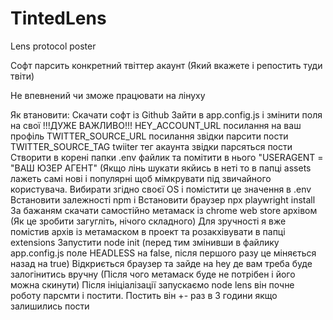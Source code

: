 # TintedLens
Lens protocol poster

Софт парсить конкретний твіттер акаунт (Який вкажете і репостить туди твіти) 

Не впевнений чи зможе працювати на лінуху

Як втановити:
Скачати софт із Github
Зайти в app.config.js і змінити поля на свої !!!ДУЖЕ ВАЖЛИВО!!! 
HEY_ACCOUNT_URL посилання на ваш профіль
TWITTER_SOURCE_URL посилання звідки парсити пости
TWITTER_SOURCE_TAG twiiter тег акаунта звідки парсяться пости
Створити в корені папки .env файлик та помітити в нього "USERAGENT = "ВАШ ЮЗЕР АГЕНТ" (Якщо лінь шукати якйись в неті то в папці assets лажеть самі нові і популярні щоб мімкрувати під звичайного користувача. Вибирати згідно своєї OS і помістити це значення в .env
Встановити залежності 
npm i
Встановити браузер 
npx playwright install
За бажаням скачати самостійно метамаск із chrome web store архівом (Як це зробити загугліть, нічого складного) Для зручності я вже помістив архів із метамаском в проект та розакхівувати в папці extensions
Запустити 
node init
 (перед тим змінивши в файлику app.config.js поле HEADLESS на false, після першого разу це міняється назад на true)
Відкриється браузер та зайде на hey де вам треба буде залогінитись вручну (Після чого метамаск буде не потрібен і його можна скинути)
Після ініціалізації запускаємо 
node lens
 він почне роботу парсмти і постити. Постить він +- раз в 3 години якщо залишились пости
